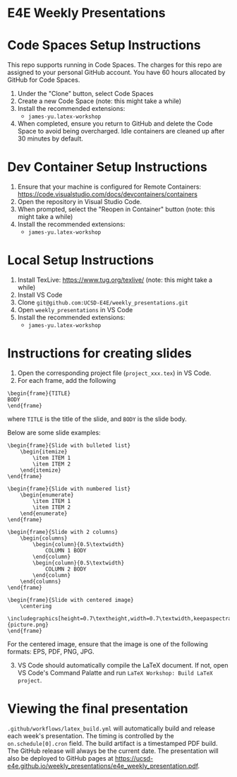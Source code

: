 # E4E Weekly Presentations

# Code Spaces Setup Instructions
This repo supports running in Code Spaces. The charges for this repo are assigned to your personal GitHub account.  You have 60 hours allocated by GitHub for Code Spaces.
1. Under the "Clone" button, select Code Spaces
2. Create a new Code Space (note: this might take a while)
3. Install the recommended extensions:
    - `james-yu.latex-workshop`
4. When completed, ensure you return to GitHub and delete the Code Space to avoid being overcharged.  Idle containers are cleaned up after 30 minutes by default.

# Dev Container Setup Instructions
1. Ensure that your machine is configured for Remote Containers: https://code.visualstudio.com/docs/devcontainers/containers
2. Open the repository in Visual Studio Code.
3. When prompted, select the "Reopen in Container" button (note: this might take a while)
4. Install the recommended extensions:
    - `james-yu.latex-workshop`

# Local Setup Instructions
1. Install TexLive: https://www.tug.org/texlive/ (note: this might take a while)
2. Install VS Code
3. Clone `git@github.com:UCSD-E4E/weekly_presentations.git`
4. Open `weekly_presentations` in VS Code
5. Install the recommended extensions:
    - `james-yu.latex-workshop`

# Instructions for creating slides
1. Open the corresponding project file (`project_xxx.tex`) in VS Code.
2. For each frame, add the following
```
\begin{frame}{TITLE}
BODY
\end{frame}
```
where `TITLE` is the title of the slide, and `BODY` is the slide body.

Below are some slide examples:
```
\begin{frame}{Slide with bulleted list}
    \begin{itemize}
        \item ITEM 1
        \item ITEM 2
    \end{itemize}
\end{frame}

\begin{frame}{Slide with numbered list}
    \begin{enumerate}
        \item ITEM 1
        \item ITEM 2
    \end{enumerate}
\end{frame}

\begin{frame}{Slide with 2 columns}
    \begin{columns}
        \begin{column}{0.5\textwidth}
            COLUMN 1 BODY
        \end{column}
        \begin{column}{0.5\textwidth}
            COLUMN 2 BODY
        \end{column}
    \end{columns}
\end{frame}

\begin{frame}{Slide with centered image}
    \centering
    \includegraphics[height=0.7\textheight,width=0.7\textwidth,keepaspectratio]{picture.png}
\end{frame}
```
For the centered image, ensure that the image is one of the following formats: EPS, PDF, PNG, JPG.

3. VS Code should automatically compile the LaTeX document.  If not, open VS Code's Command Palatte and run `LaTeX Workshop: Build LaTeX project`.

# Viewing the final presentation
`.github/workflows/latex_build.yml` will automatically build and release each week's presentation.  The timing is controlled by the `on.schedule[0].cron` field.  The build artifact is a timestamped PDF build.  The GitHub release will always be the current date.  The presentation will also be deployed to GitHub pages at https://ucsd-e4e.github.io/weekly_presentations/e4e_weekly_presentation.pdf.
